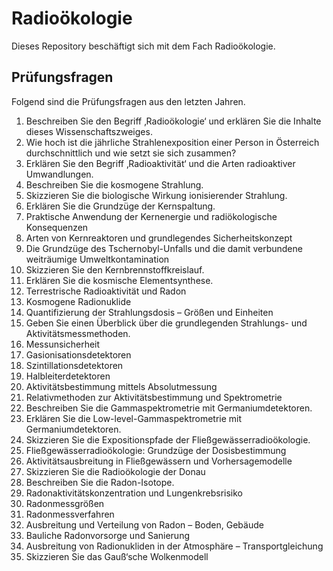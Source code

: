 # Radioökologie
Dieses Repository beschäftigt sich mit dem Fach Radioökologie.

## Prüfungsfragen
Folgend sind die Prüfungsfragen aus den letzten Jahren.

1. Beschreiben Sie den Begriff ‚Radioökologie‘ und erklären Sie die Inhalte dieses Wissenschaftszweiges.
2. Wie hoch ist die jährliche Strahlenexposition einer Person in Österreich durchschnittlich und wie setzt sie sich zusammen?
3. Erklären Sie den Begriff ‚Radioaktivität‘ und die Arten radioaktiver Umwandlungen.
4. Beschreiben Sie die kosmogene Strahlung.
5. Skizzieren Sie die biologische Wirkung ionisierender Strahlung.
6. Erklären Sie die Grundzüge der Kernspaltung.
7. Praktische Anwendung der Kernenergie und radiökologische Konsequenzen
8. Arten von Kernreaktoren und grundlegendes Sicherheitskonzept
9. Die Grundzüge des Tschernobyl-Unfalls und die damit verbundene weiträumige Umweltkontamination
10. Skizzieren Sie den Kernbrennstoffkreislauf.
11. Erklären Sie die kosmische Elementsynthese.
12. Terrestrische Radioaktivität und Radon
13. Kosmogene Radionuklide
14. Quantifizierung der Strahlungsdosis – Größen und Einheiten
15. Geben Sie einen Überblick über die grundlegenden Strahlungs- und Aktivitätsmessmethoden.
16. Messunsicherheit
17. Gasionisationsdetektoren
18. Szintillationsdetektoren
19. Halbleiterdetektoren
20. Aktivitätsbestimmung mittels Absolutmessung
21. Relativmethoden zur Aktivitätsbestimmung und Spektrometrie
22. Beschreiben Sie die Gammaspektrometrie mit Germaniumdetektoren.
23. Erklären Sie die Low-level-Gammaspektrometrie mit Germaniumdetektoren.
24. Skizzieren Sie die Expositionspfade der Fließgewässerradioökologie.
25. Fließgewässerradioökologie: Grundzüge der Dosisbestimmung
26. Aktivitätsausbreitung in Fließgewässern und Vorhersagemodelle
27. Skizzieren Sie die Radioökologie der Donau
28. Beschreiben Sie die Radon-Isotope.
29. Radonaktivitätskonzentration und Lungenkrebsrisiko
30. Radonmessgrößen
31. Radonmessverfahren
32. Ausbreitung und Verteilung von Radon – Boden, Gebäude
33. Bauliche Radonvorsorge und Sanierung
34. Ausbreitung von Radionukliden in der Atmosphäre – Transportgleichung
35. Skizzieren Sie das Gauß‘sche Wolkenmodell
